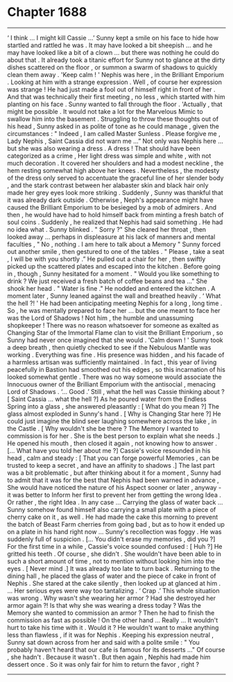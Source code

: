 
# Chapter 1688


---

‘ I think ... I might kill Cassie …’
Sunny kept a smile on his face to hide how startled and rattled he was . It may have looked a bit sheepish ... and he may have looked like a bit of a clown ... but there was nothing he could do about that .
It already took a titanic effort for Sunny not to glance at the dirty dishes scattered on the floor , or summon a swarm of shadows to quickly clean them away .
'Keep calm ! '
Nephis was here , in the Brilliant Emporium .
Looking at him with a strange expression .
Well , of course her expression was strange ! He had just made a fool out of himself right in front of her . And that was technically their first meeting , no less , which started with him planting on his face .
Sunny wanted to fall through the floor .
'Actually , that might be possible .
It would not take a lot for the Marvelous Mimic to swallow him into the basement .
Struggling to throw these thoughts out of his head , Sunny asked in as polite of tone as he could manage , given the circumstances :
" Indeed , I am called Master Sunless . Please forgive me , Lady Nephis , Saint Cassia did not warn me …”
Not only was Nephis here ... but she was also wearing a dress .
A dress !
That should have been categorized as a crime ,
Her light dress was simple and white , with not much decoration . It covered her shoulders and had a modest neckline , the hem resting somewhat high above her knees . Nevertheless , the modesty of the dress only served to accentuate the graceful line of her slender body , and the stark contrast between her alabaster skin and black hair only made her grey eyes look more striking .
Suddenly , Sunny was thankful that it was already dark outside . Otherwise , Neph's appearance might have caused the Brilliant Emporium to be besieged by a mob of admirers .
And then , he would have had to hold himself back from minting a fresh batch of soul coins .
Suddenly , he realized that Nephis had said something . He had no idea what .
Sunny blinked .
" Sorry ?"
She cleared her throat , then looked away ... perhaps in displeasure at his lack of manners and mental faculties ,
" No , nothing . I am here to talk about a Memory "
Sunny forced out another smile , then gestured to one of the tables .
" Please , take a seat , I will be with you shortly .”
He pulled out a chair for her , then swiftly picked up the scattered plates and escaped into the kitchen . Before going in , though , Sunny hesitated for a moment .
" Would you like something to drink ? We just received a fresh batch of coffee beans and tea ..."
She shook her head .
" Water is fine ."
He nodded and entered the kitchen .
A moment later , Sunny leaned against the wall and breathed heavily .
‘ What the hell ?! '
He had been anticipating meeting Nephis for a long , long time . So , he was mentally prepared to face her ... but the one meant to face her was the Lord of Shadows ! Not him , the humble and unassuming shopkeeper !
There was no reason whatsoever for someone as exalted as Changing Star of the Immortal Flame clan to visit the Brilliant Emporium , so Sunny had never once imagined that she would .
'Calm down ! '
Sunny took a deep breath , then quietly checked to see if the Nebulous Mantle was working .
Everything was fine . His presence was hidden , and his facade of a harmless artisan was sufficiently maintained . In fact , this year of living peacefully in Bastion had smoothed out his edges , so this incarnation of his looked somewhat gentle .
There was no way someone would associate the Innocuous owner of the Brilliant Emporium with the antisocial , menacing Lord of Shadows .
‘... Good .’
Still , what the hell was Cassie thinking about ?
[ Saint Cassia ... what the hell ?]
As he poured water from the Endless Spring into a glass , she answered pleasantly :
[ What do you mean ?]
The glass almost exploded in Sunny's hand .
[ Why is Changing Star here ?]
He could just imagine the blind seer laughing somewhere across the lake , in the Castle .
[ Why wouldn't she be there ? The Memory I wanted to commission is for her . She is the best person to explain what she needs .]
He opened his mouth , then closed it again , not knowing how to answer .
[... What have you told her about me ?]
Cassie's voice resounded in his head , calm and steady :
[ That you can forge powerful Memories , can be trusted to keep a secret , and have an affinity to shadows .]
The last part was a bit problematic , but after thinking about it for a moment , Sunny had to admit that it was for the best that Nephis had been warned in advance , She would have noticed the nature of his Aspect sooner or later , anyway - it was better to Inform her first to prevent her from getting the wrong Idea .
Or rather , the right Idea .
In any case ...
Carrying the glass of water back ... Sunny somehow found himself also carrying a small plate with a piece of cherry cake on it , as well . He had made the cake this morning to prevent the batch of Beast Farm cherries from going bad , but as to how it ended up on a plate in his hand right now ...
Sunny's recollection was foggy .
He was suddenly full of suspicion .
[... You didn't erase my memories , did you ?]
For the first time in a while , Cassie's voice sounded confused :
[ Huh ?]
He gritted his teeth . Of course , she didn't . She wouldn't have been able to in such a short amount of time , not to mention without looking him into the eyes .
[ Never mind .]
It was already too late to turn back . Returning to the dining hall , he placed the glass of water and the piece of cake in front of Nephis .
She stared at the cake silently , then looked up at glanced at him .
... Her serious eyes were way too tantalizing .
‘ Crap .’
This whole situation was wrong . Why wasn't she wearing her armor ? Had she destroyed her armor again ?! Is that why she was wearing a dress today ?
Was the Memory she wanted to commission an armor ? Then he had to finish the commission as fast as possible !
On the other hand ...
Really ...
It wouldn't hurt to take his time with it . Would it ?
He wouldn't want to make anything less than flawless , if it was for Nephis .
Keeping his expression neutral , Sunny sat down across from her and said with a polite smile :
" You probably haven't heard that our cafe is famous for its desserts ..."
Of course , she hadn't . Because it wasn't .
But then again , Nephis had made him dessert once .
So it was only fair for him to return the favor , right ?

---

